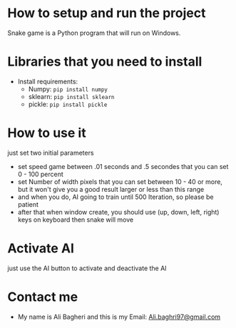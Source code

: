 # How to setup and run the project
Snake game is a Python program that will run on Windows.

# Libraries that you need to install
- Install requirements:
  - Numpy: `pip install numpy`
  - sklearn: `pip install sklearn`
  - pickle: `pip install pickle`

# How to use it
just set two initial parameters
- set speed game between .01 seconds and .5 secondes that you can set 0 - 100 percent
- set Number of width pixels that you can set between 10 - 40 or more, but it won't give you a good result larger or less than this range
- and when you do, AI going to train until 500 Iteration, so please be patient
- after that when window create, you should use (up, down, left, right) keys on keyboard then snake will move

# Activate AI
just use the AI button to activate and deactivate the AI

# Contact me
- My name is Ali Bagheri and this is my Email: Ali.baghri97@gmail.com
